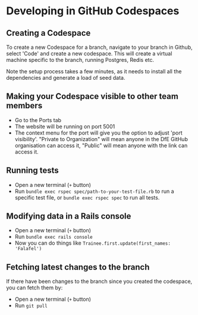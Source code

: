 # Developing in GitHub Codespaces

## Creating a Codespace

To create a new Codespace for a branch, navigate to your branch in Github, select 'Code' and create a new codespace. This will create a virtual machine specific to the branch, running Postgres, Redis etc.

Note the setup process takes a few minutes, as it needs to install all the dependencies and generate a load of seed data.

## Making your Codespace visible to other team members

- Go to the Ports tab
- The website will be running on port 5001
- The context menu for the port will give you the option to adjust 'port visibility'. "Private to Organization" will mean anyone in the DfE GitHub organisation can access it, "Public" will mean anyone with the link can access it.

## Running tests

- Open a new terminal (`+` button)
- Run `bundle exec rspec spec/path-to-your-test-file.rb` to run a specific test file, or `bundle exec rspec spec` to run all tests.

## Modifying data in a Rails console

- Open a new terminal (`+` button)
- Run `bundle exec rails console`
- Now you can do things like `Trainee.first.update(first_names: 'Falafel')`

## Fetching latest changes to the branch

If there have been changes to the branch since you created the codespace, you can fetch them by:

- Open a new terminal (`+` button)
- Run `git pull`
